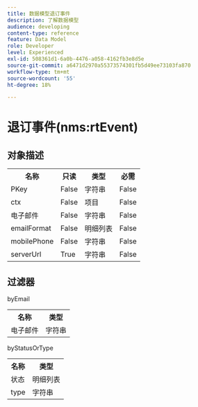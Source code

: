 ```yaml
---
title: 数据模型退订事件
description: 了解数据模型
audience: developing
content-type: reference
feature: Data Model
role: Developer
level: Experienced
exl-id: 508361d1-6a0b-4476-a058-4162fb3e8d5e
source-git-commit: a6471d2970a55373574301fb5d49ee73103fa870
workflow-type: tm+mt
source-wordcount: '55'
ht-degree: 18%

---
```


# 退订事件(nms:rtEvent)

## 对象描述

<table>
               <tr>
                  <th>名称</th>
                  <th>只读</th>
                  <th>类型</th>
                  <th>必需</th>
               </tr>
               <tr>
                  <td>PKey</td>
                  <td>False</td>
                  <td>字符串</td>
                  <td>False</td>
               </tr>
               <tr>
                  <td>ctx</td>
                  <td>False</td>
                  <td>项目</td>
                  <td>False</td>
               </tr>
               <tr>
                  <td>电子邮件</td>
                  <td>False</td>
                  <td>字符串</td>
                  <td>False</td>
               </tr>
               <tr>
                  <td>emailFormat</td>
                  <td>False</td>
                  <td>明细列表</td>
                  <td>False</td>
               </tr>
               <tr>
                  <td>mobilePhone</td>
                  <td>False</td>
                  <td>字符串</td>
                  <td>False</td>
               </tr>
               <tr>
                  <td>serverUrl</td>
                  <td>True</td>
                  <td>字符串</td>
                  <td>False</td>
               </tr>
            </table>

## 过滤器

byEmail

<table>
    <tr>
    <th>名称</th>
    <th>类型</th>
    </tr>
    <tr>
    <td>电子邮件</td>
    <td>字符串</td>
    </tr>
</table>

byStatusOrType

<table>
        <tr>
        <th>名称</th>
        <th>类型</th>
        </tr>
        <tr>
        <td>状态</td>
        <td>明细列表</td>
        </tr>
        <tr>
        <td>type</td>
        <td>字符串</td>
        </tr>
    </table>
